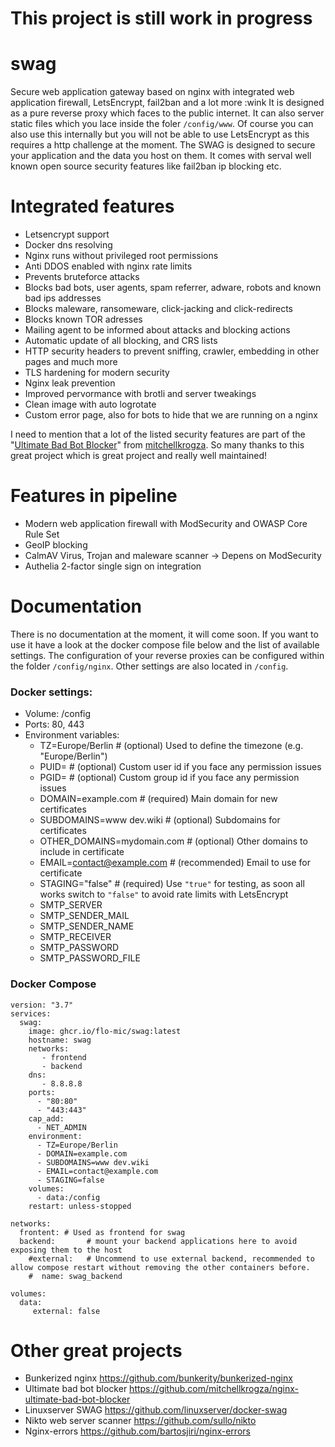 # This project is still work in progress


# swag

Secure web application gateway based on nginx with integrated web application firewall, LetsEncrypt, fail2ban and a lot more :wink It is designed as a pure reverse proxy which faces to the public internet. It can also server static files which you lace inside the foler `/config/www`. Of course you can also use this internally but you will not be able to use LetsEncrypt as this requires a http challenge at the moment. The SWAG is designed to secure your application and the data you host on them. It comes with serval well known open source security features like fail2ban ip blocking etc.


# Integrated features

- Letsencrypt support
- Docker dns resolving
- Nginx runs without privileged root permissions
- Anti DDOS enabled with nginx rate limits
- Prevents bruteforce attacks
- Blocks bad bots, user agents, spam referrer, adware, robots and known bad ips addresses
- Blocks maleware, ransomeware, click-jacking and click-redirects
- Blocks known TOR adresses
- Mailing agent to be informed about attacks and blocking actions
- Automatic update of all blocking, and CRS lists
- HTTP security headers to prevent sniffing, crawler, embedding in other pages and much more
- TLS hardening for modern security
- Nginx leak prevention
- Improved pervormance with brotli and server tweakings
- Clean image with auto logrotate
- Custom error page, also for bots to hide that we are running on a nginx

I need to mention that a lot of the listed security features are part of the "[Ultimate Bad Bot Blocker](https://github.com/mitchellkrogza/nginx-ultimate-bad-bot-blocker)" from [mitchellkrogza](https://github.com/mitchellkrogza). So many thanks to this great project which is great project and really well maintained!

# Features in pipeline

- Modern web application firewall with ModSecurity and OWASP Core Rule Set
- GeoIP blocking
- CalmAV Virus, Trojan and maleware scanner -> Depens on ModSecurity
- Authelia 2-factor single sign on integration

# Documentation

There is no documentation at the moment, it will come soon. If you want to use it have a look at the docker compose file below and the list of available settings. The configuration of your reverse proxies can be configured within the folder `/config/nginx`. Other settings are also located in `/config`. 

### Docker settings:
- Volume: /config
- Ports: 80, 443
- Environment variables:
    - TZ=Europe/Berlin            # (optional) Used to define the timezone (e.g. "Europe/Berlin")
    - PUID=                       # (optional) Custom user id if you face any permission issues
    - PGID=                       # (optional) Custom group id if you face any permission issues
    - DOMAIN=example.com          # (required) Main domain for new certificates
    - SUBDOMAINS=www dev.wiki     # (optional) Subdomains for certificates
    - OTHER_DOMAINS=mydomain.com  # (optional) Other domains to include in certificate
    - EMAIL=contact@example.com   # (recommended) Email to use for certificate
    - STAGING="false"             # (required) Use `"true"` for testing, as soon all works switch to `"false"` to avoid rate limits with LetsEncrypt
    - SMTP_SERVER
    - SMTP_SENDER_MAIL
    - SMTP_SENDER_NAME
    - SMTP_RECEIVER
    - SMTP_PASSWORD
    - SMTP_PASSWORD_FILE

### Docker Compose

```
version: "3.7"
services:
  swag:
    image: ghcr.io/flo-mic/swag:latest
    hostname: swag
    networks: 
       - frontend
       - backend
    dns:
       - 8.8.8.8
    ports:
      - "80:80"
      - "443:443"
    cap_add:
      - NET_ADMIN
    environment:
      - TZ=Europe/Berlin
      - DOMAIN=example.com   
      - SUBDOMAINS=www dev.wiki
      - EMAIL=contact@example.com
      - STAGING=false
    volumes:
      - data:/config
    restart: unless-stopped
    
networks:
  frontent: # Used as frontend for swag
  backend:       # mount your backend applications here to avoid exposing them to the host
    #external:   # Uncommend to use external backend, recommended to allow compose restart without removing the other containers before.
    #  name: swag_backend
    
volumes:
  data:
     external: false
```


# Other great projects

- Bunkerized nginx https://github.com/bunkerity/bunkerized-nginx
- Ultimate bad bot blocker https://github.com/mitchellkrogza/nginx-ultimate-bad-bot-blocker
- Linuxserver SWAG https://github.com/linuxserver/docker-swag
- Nikto web server scanner https://github.com/sullo/nikto
- Nginx-errors https://github.com/bartosjiri/nginx-errors

